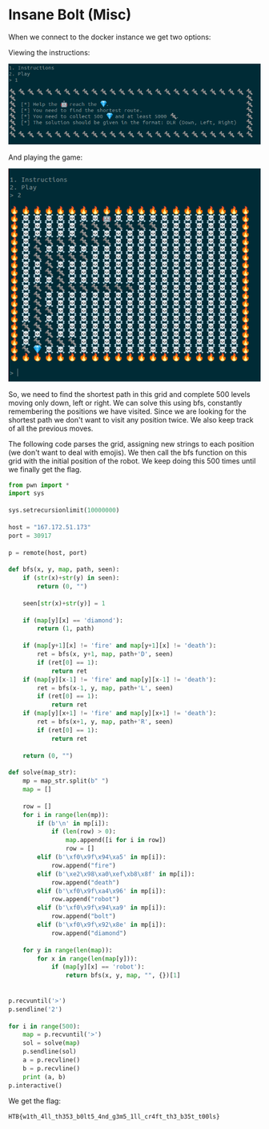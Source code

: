 # Insane Bolt (Misc)

When we connect to the docker instance we get two options: 

Viewing the instructions: 

![](images/instructions.png)

And playing the game: 

![](images/game.png)

So, we need to find the shortest path in this grid and complete 500 levels moving only down, left or right. We can solve this using bfs, constantly remembering the positions we have visited. Since we are looking for the shortest path we don't want to visit any position twice. We also keep track of all the previous moves. 

The following code parses the grid, assigning new strings to each position (we don't want to deal with emojis). We then call the bfs function on this grid with the initial position of the robot. We keep doing this 500 times until we finally get the flag.  

```python
from pwn import *
import sys

sys.setrecursionlimit(10000000)

host = "167.172.51.173"
port = 30917

p = remote(host, port)

def bfs(x, y, map, path, seen):
    if (str(x)+str(y) in seen):
        return (0, "")

    seen[str(x)+str(y)] = 1

    if (map[y][x] == 'diamond'):
        return (1, path)

    if (map[y+1][x] != 'fire' and map[y+1][x] != 'death'):
        ret = bfs(x, y+1, map, path+'D', seen)
        if (ret[0] == 1):
            return ret
    if (map[y][x-1] != 'fire' and map[y][x-1] != 'death'):
        ret = bfs(x-1, y, map, path+'L', seen)
        if (ret[0] == 1):
            return ret
    if (map[y][x+1] != 'fire' and map[y][x+1] != 'death'):
        ret = bfs(x+1, y, map, path+'R', seen)
        if (ret[0] == 1):
            return ret
    
    return (0, "")

def solve(map_str): 
    mp = map_str.split(b" ")
    map = []
    
    row = []
    for i in range(len(mp)): 
        if (b'\n' in mp[i]):
            if (len(row) > 0):
                map.append([i for i in row])
                row = []
        elif (b'\xf0\x9f\x94\xa5' in mp[i]):
            row.append("fire")
        elif (b'\xe2\x98\xa0\xef\xb8\x8f' in mp[i]):
            row.append("death")
        elif (b'\xf0\x9f\xa4\x96' in mp[i]):
            row.append("robot")
        elif (b'\xf0\x9f\x94\xa9' in mp[i]):
            row.append("bolt")
        elif (b'\xf0\x9f\x92\x8e' in mp[i]):
            row.append("diamond")
    
    for y in range(len(map)):
        for x in range(len(map[y])):
            if (map[y][x] == 'robot'):
                return bfs(x, y, map, "", {})[1]


p.recvuntil('>')
p.sendline('2')

for i in range(500):
    map = p.recvuntil('>')
    sol = solve(map)
    p.sendline(sol)
    a = p.recvline()
    b = p.recvline()
    print (a, b)
p.interactive()
```

We get the flag: 
```
HTB{w1th_4ll_th353_b0lt5_4nd_g3m5_1ll_cr4ft_th3_b35t_t00ls}
```